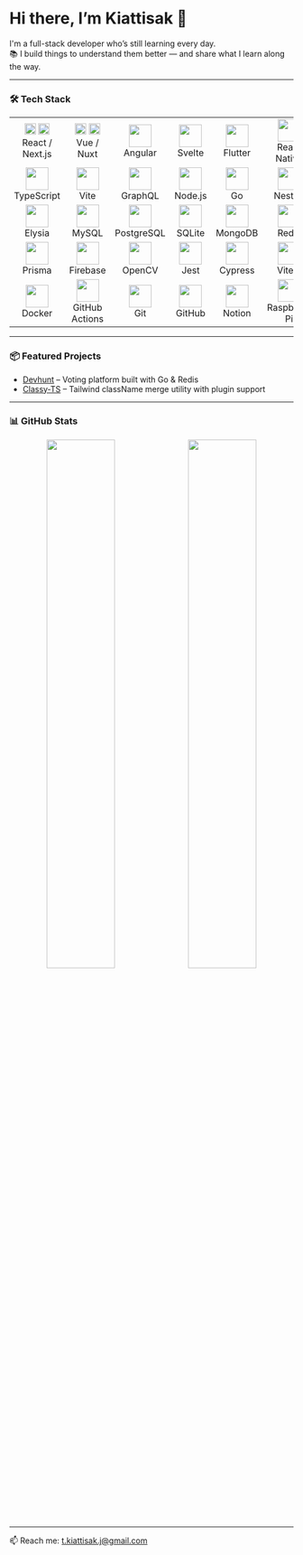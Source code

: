 # Hi there, I’m Kiattisak 👋

I'm a full-stack developer who’s still learning every day.  
📚 I build things to understand them better — and share what I learn along the way.

---

### 🛠 Tech Stack
<table>
  <tr>
    <td align="center">
      <img src="https://skillicons.dev/icons?i=react" width="20" />
      <img src="https://skillicons.dev/icons?i=nextjs" width="20" /><br/>
      React / Next.js
    </td>
    <td align="center">
      <img src="https://skillicons.dev/icons?i=vue" width="20" />
      <img src="https://skillicons.dev/icons?i=nuxtjs" width="20" /><br/>
      Vue / Nuxt
    </td>
    <td align="center"><img src="https://skillicons.dev/icons?i=angular" width="40" /><br/>Angular</td>
    <td align="center"><img src="https://skillicons.dev/icons?i=svelte" width="40" /><br/>Svelte</td>
    <td align="center"><img src="https://skillicons.dev/icons?i=flutter" width="40" /><br/>Flutter</td>
    <td align="center"><img src="https://skillicons.dev/icons?i=react" width="40" /><br/>React Native</td>
  </tr>
  <tr>
    <td align="center"><img src="https://skillicons.dev/icons?i=ts" width="40" /><br/>TypeScript</td>
    <td align="center"><img src="https://skillicons.dev/icons?i=vite" width="40" /><br/>Vite</td>
    <td align="center"><img src="https://skillicons.dev/icons?i=graphql" width="40" /><br/>GraphQL</td>
    <td align="center"><img src="https://skillicons.dev/icons?i=nodejs" width="40" /><br/>Node.js</td>
    <td align="center"><img src="https://skillicons.dev/icons?i=go" width="40" /><br/>Go</td>
    <td align="center"><img src="https://skillicons.dev/icons?i=nestjs" width="40" /><br/>NestJS</td>
  </tr>
  <tr>
    <td align="center"><img src="https://skillicons.dev/icons?i=elysia" width="40" /><br/>Elysia</td>
    <td align="center"><img src="https://skillicons.dev/icons?i=mysql" width="40" /><br/>MySQL</td>
    <td align="center"><img src="https://skillicons.dev/icons?i=postgres" width="40" /><br/>PostgreSQL</td>
    <td align="center"><img src="https://skillicons.dev/icons?i=sqlite" width="40" /><br/>SQLite</td>
    <td align="center"><img src="https://skillicons.dev/icons?i=mongodb" width="40" /><br/>MongoDB</td>
    <td align="center"><img src="https://skillicons.dev/icons?i=redis" width="40" /><br/>Redis</td>
  </tr>
  <tr>
    <td align="center"><img src="https://skillicons.dev/icons?i=prisma" width="40" /><br/>Prisma</td>
    <td align="center"><img src="https://skillicons.dev/icons?i=firebase" width="40" /><br/>Firebase</td>
    <td align="center">
      <img src="https://cdn.jsdelivr.net/gh/devicons/devicon/icons/opencv/opencv-original.svg" width="40" /><br/>
      OpenCV
    </td>
    <td align="center"><img src="https://skillicons.dev/icons?i=jest" width="40" /><br/>Jest</td>
    <td align="center"><img src="https://skillicons.dev/icons?i=cypress" width="40" /><br/>Cypress</td>
    <td align="center"><img src="https://skillicons.dev/icons?i=vitest" width="40" /><br/>Vitest</td>
  </tr>
  <tr>
    <td align="center"><img src="https://skillicons.dev/icons?i=docker" width="40" /><br/>Docker</td>
    <td align="center"><img src="https://skillicons.dev/icons?i=githubactions" width="40" /><br/>GitHub Actions</td>
    <td align="center"><img src="https://skillicons.dev/icons?i=git" width="40" /><br/>Git</td>
    <td align="center"><img src="https://skillicons.dev/icons?i=github" width="40" /><br/>GitHub</td>
    <td align="center"><img src="https://skillicons.dev/icons?i=notion" width="40" /><br/>Notion</td>
    <td align="center">
      <img src="https://cdn.jsdelivr.net/gh/devicons/devicon/icons/raspberrypi/raspberrypi-original.svg" width="40" /><br/>
      Raspberry Pi
    </td>
  </tr>
</table>

---

### 📦 Featured Projects

- [Devhunt](https://github.com/t-kiattisak/devhunt) – Voting platform built with Go & Redis  
- [Classy-TS](https://github.com/t-kiattisak/classy-ts) – Tailwind className merge utility with plugin support

---

### 📊 GitHub Stats

<div align="center">
  <img src="https://github-readme-stats.vercel.app/api/top-langs/?username=t-kiattisak&layout=compact&theme=radical" width="49%" />
  <img src="https://github-readme-streak-stats.herokuapp.com/?user=t-kiattisak&theme=radical" width="49%" />
</div>

---

📫 Reach me: t.kiattisak.j@gmail.com
